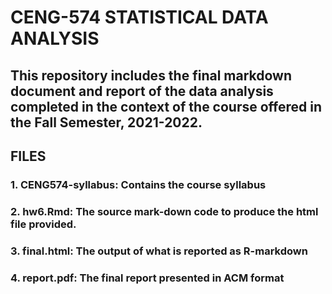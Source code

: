# CENG-574 STATISTICAL DATA ANALYSIS
## This repository includes the final markdown document and report of the data analysis completed in the context of the course offered in the Fall Semester, 2021-2022.

## FILES

### 1. CENG574-syllabus: Contains the course syllabus
### 2. hw6.Rmd: The source mark-down code to produce the html file provided.
### 3. final.html: The output of what is reported as R-markdown 
### 4. report.pdf: The final report presented in ACM format
